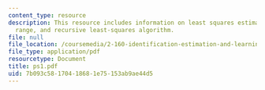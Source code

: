 ```yaml
---
content_type: resource
description: This resource includes information on least squares estimation, calibration
  range, and recursive least-squares algorithm.
file: null
file_location: /coursemedia/2-160-identification-estimation-and-learning-spring-2006/7b093c58170418681e75153ab9ae44d5_ps1.pdf
file_type: application/pdf
resourcetype: Document
title: ps1.pdf
uid: 7b093c58-1704-1868-1e75-153ab9ae44d5
---
```

